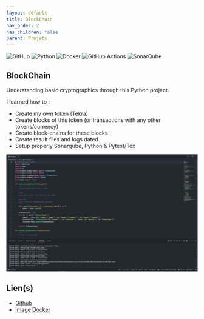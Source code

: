 ```yaml
---
layout: default
title: BlockChain
nav_order: 2
has_children: false
parent: Projets
---
```


![GitHub](https://img.shields.io/badge/github-%23121011.svg?style=flat&logo=github&logoColor=white) ![Python](https://img.shields.io/badge/python-3670A0?style=flat&logo=python&logoColor=ffdd54) ![Docker](https://img.shields.io/badge/docker-%230db7ed.svg?style=flat&logo=docker&logoColor=white) ![GitHub Actions](https://img.shields.io/badge/github%20actions-%232671E5.svg?style=flat&logo=githubactions&logoColor=white) ![SonarQube](https://img.shields.io/badge/SonarQube-black?style=flat&logo=sonarqube&logoColor=4E9BCD)

## BlockChain

Understanding basic cryptographics through this Python project.

I learned how to :

- Create my own token (Tekra)
- Create blocks of this token (or transactions with any other tokens/currency)
- Create block-chains for these blocks
- Create result files and logs dated
- Setup properly Sonarqube, Python & Pytest/Tox

![VsCode with the project running](blockchain.png)

## Lien(s)

- [Github](https://github.com/MathieuAudibert/BlockChain)
- [Image Docker](https://hub.docker.com/repository/docker/cap92/blockchainspython)

